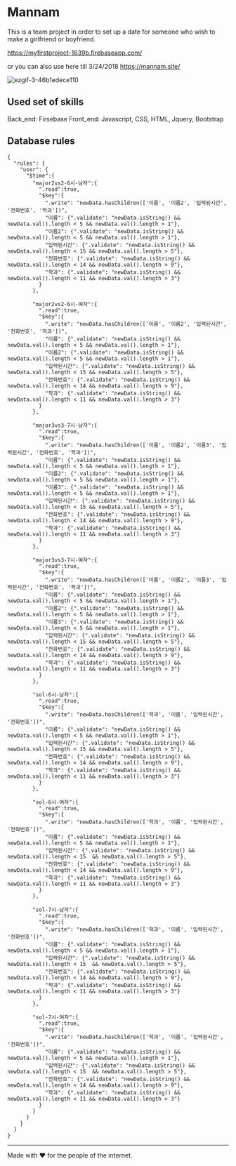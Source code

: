 
# Mannam
This is a team project in order to set up a date for someone who wish to make a girlfriend or boyfriend. 

https://myfirstproject-1639b.firebaseapp.com/

or you can also use here till 3/24/2018
https://mannam.site/

![ezgif-3-46b1edece110](https://user-images.githubusercontent.com/25196026/51435289-c454de80-1cb7-11e9-9c1e-03320d077a93.gif)

Used set of skills
---
Back_end: Firsebase
Front_end: Javascript, CSS, HTML, Jquery, Bootstrap

Database rules
---

    {
      "rules": {
        "user": {
          "$time":{
            "major2vs2-6시-남자":{
              ".read":true,
              "$key":{
                ".write": "newData.hasChildren(['이름', '이름2', '입력된시간', '전화번호', '학과'])",
                "이름": {".validate": "newData.isString() && newData.val().length < 5 && newData.val().length > 1"},
                "이름2": {".validate": "newData.isString() && newData.val().length < 5 && newData.val().length > 1"},
                "입력된시간": {".validate": "newData.isString() && newData.val().length < 15 && newData.val().length > 5"},
                "전화번호": {".validate": "newData.isString() && newData.val().length < 14 && newData.val().length > 9"},
                "학과": {".validate": "newData.isString() && newData.val().length < 11 && newData.val().length > 3"}
              }
            },
    
            "major2vs2-6시-여자":{
              ".read":true,
              "$key":{
                ".write": "newData.hasChildren(['이름', '이름2', '입력된시간', '전화번호', '학과'])",
                "이름": {".validate": "newData.isString() && newData.val().length < 5 && newData.val().length > 1"},
                "이름2": {".validate": "newData.isString() && newData.val().length < 5 && newData.val().length > 1"},
                "입력된시간": {".validate": "newData.isString() && newData.val().length < 15 && newData.val().length > 5"},
                "전화번호": {".validate": "newData.isString() && newData.val().length < 14 && newData.val().length > 9"},
                "학과": {".validate": "newData.isString() && newData.val().length < 11 && newData.val().length > 3"}
              }
            },
    
            "major3vs3-7시-남자":{
              ".read":true,
              "$key":{
                ".write": "newData.hasChildren(['이름', '이름2', '이름3', '입력된시간', '전화번호', '학과'])",
                "이름": {".validate": "newData.isString() && newData.val().length < 5 && newData.val().length > 1"},
                "이름2": {".validate": "newData.isString() && newData.val().length < 5 && newData.val().length > 1"},
                "이름3": {".validate": "newData.isString() && newData.val().length < 5 && newData.val().length > 1"},
                "입력된시간": {".validate": "newData.isString() && newData.val().length < 15 && newData.val().length > 5"},
                "전화번호": {".validate": "newData.isString() && newData.val().length < 14 && newData.val().length > 9"},
                "학과": {".validate": "newData.isString() && newData.val().length < 11 && newData.val().length > 3"}
              }
            },
    
            "major3vs3-7시-여자":{
              ".read":true,
              "$key":{
                ".write": "newData.hasChildren(['이름', '이름2', '이름3', '입력된시간', '전화번호', '학과'])",
                "이름": {".validate": "newData.isString() && newData.val().length < 5 && newData.val().length > 1"},
                "이름2": {".validate": "newData.isString() && newData.val().length < 5 && newData.val().length > 1"},
                "이름3": {".validate": "newData.isString() && newData.val().length < 5 && newData.val().length > 1"},
                "입력된시간": {".validate": "newData.isString() && newData.val().length < 15 && newData.val().length > 5"},
                "전화번호": {".validate": "newData.isString() && newData.val().length < 14 && newData.val().length > 9"},
                "학과": {".validate": "newData.isString() && newData.val().length < 11 && newData.val().length > 3"}
              }
            },
    
            "sol-6시-남자":{
              ".read":true,
              "$key":{
                ".write": "newData.hasChildren(['학과', '이름', '입력된시간', '전화번호'])",
                "이름": {".validate": "newData.isString() && newData.val().length < 5 && newData.val().length > 1"},
                "입력된시간": {".validate": "newData.isString() && newData.val().length < 15 && newData.val().length > 5"},
                "전화번호": {".validate": "newData.isString() && newData.val().length < 14 && newData.val().length > 9"},
                "학과": {".validate": "newData.isString() && newData.val().length < 11 && newData.val().length > 3"}
              }
            },
    
            "sol-6시-여자":{
              ".read":true,
              "$key":{
                ".write": "newData.hasChildren(['학과', '이름', '입력된시간', '전화번호'])",
                "이름": {".validate": "newData.isString() && newData.val().length < 5 && newData.val().length > 1"},
                "입력된시간": {".validate": "newData.isString() && newData.val().length < 15  && newData.val().length > 5"},
                "전화번호": {".validate": "newData.isString() && newData.val().length < 14 && newData.val().length > 9"},
                "학과": {".validate": "newData.isString() && newData.val().length < 11 && newData.val().length > 3"}
              }
            },
    
            "sol-7시-남자":{
              ".read":true,
              "$key":{
                ".write": "newData.hasChildren(['학과', '이름', '입력된시간', '전화번호'])",
                "이름": {".validate": "newData.isString() && newData.val().length < 5 && newData.val().length > 1"},
                "입력된시간": {".validate": "newData.isString() && newData.val().length < 15  && newData.val().length > 5"},
                "전화번호": {".validate": "newData.isString() && newData.val().length < 14 && newData.val().length > 9"},
                "학과": {".validate": "newData.isString() && newData.val().length < 11 && newData.val().length > 3"}
              }
            },
    
            "sol-7시-여자":{
              ".read":true,
              "$key":{
                ".write": "newData.hasChildren(['학과', '이름', '입력된시간', '전화번호'])",
                "이름": {".validate": "newData.isString() && newData.val().length < 5 && newData.val().length > 1"},
                "입력된시간": {".validate": "newData.isString() && newData.val().length < 15  && newData.val().length > 5"},
                "전화번호": {".validate": "newData.isString() && newData.val().length < 14 && newData.val().length > 9"},
                "학과": {".validate": "newData.isString() && newData.val().length < 11 && newData.val().length > 3"}
              }
            }
          }
        }
      }
    }

---
Made with ❤️ for the people of the internet.
